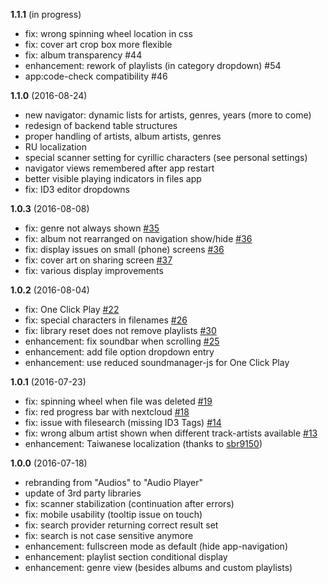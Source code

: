 **1.1.1** (in progress)
- fix: wrong spinning wheel location in css
- fix: cover art crop box more flexible
- fix: album transparency #44
- enhancement: rework of playlists (in category dropdown) #54
- app:code-check compatibility #46

**1.1.0** (2016-08-24)
- new navigator: dynamic lists for artists, genres, years (more to come)
- redesign of backend table structures
- proper handling of artists, album artists, genres
- RU localization
- special scanner setting for cyrillic characters (see personal settings)
- navigator views remembered after app restart
- better visible playing indicators in files app
- fix: ID3 editor dropdowns

**1.0.3** (2016-08-08)
- fix: genre not always shown [#35](https://github.com/Rello/audioplayer/issues/35)
- fix: album not rearranged on navigation show/hide [#36](https://github.com/Rello/audioplayer/issues/36)
- fix: display issues on small (phone) screens [#36](https://github.com/Rello/audioplayer/issues/36)
- fix: cover art on sharing screen [#37](https://github.com/Rello/audioplayer/issues/37)
- fix: various display improvements

**1.0.2** (2016-08-04)
- fix: One Click Play [#22](https://github.com/Rello/audioplayer/issues/22)
- fix: special characters in filenames [#26](https://github.com/Rello/audioplayer/issues/26)
- fix: library reset does not remove playlists [#30](https://github.com/Rello/audioplayer/issues/30)
- enhancement: fix soundbar when scrolling [#25](https://github.com/Rello/audioplayer/issues/25)
- enhancement: add file option dropdown entry
- enhancement: use reduced soundmanager-js for One Click Play

**1.0.1** (2016-07-23)
- fix: spinning wheel when file was deleted [#19](https://github.com/Rello/audioplayer/issues/19)
- fix: red progress bar with nextcloud [#18](https://github.com/Rello/audioplayer/issues/18)
- fix: issue with filesearch (missing ID3 Tags) [#14](https://github.com/Rello/audioplayer/issues/14)
- fix: wrong album artist shown when different track-artists available [#13](https://github.com/Rello/audioplayer/issues/13)
- enhancement: Taiwanese localization (thanks to [sbr9150](https://github.com/sbr9150))

**1.0.0** (2016-07-18)
- rebranding from "Audios" to "Audio Player"
- update of 3rd party libraries
- fix: scanner stabilization (continuation after errors)
- fix: mobile usability (tooltip issue on touch)
- fix: search provider returning correct result set
- fix: search is not case sensitive anymore
- enhancement: fullscreen mode as default (hide app-navigation)
- enhancement: playlist section conditional display
- enhancement: genre view (besides albums and custom playlists)
